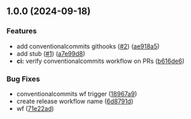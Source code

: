 ## 1.0.0 (2024-09-18)


### Features

* add conventionalcommits githooks ([#2](https://github.com/dsegoviat/gitflow-cicd/issues/2)) ([ae918a5](https://github.com/dsegoviat/gitflow-cicd/commit/ae918a5a7152d6a69b9b08be0944059f14b05acd))
* add stub ([#1](https://github.com/dsegoviat/gitflow-cicd/issues/1)) ([a7e99d8](https://github.com/dsegoviat/gitflow-cicd/commit/a7e99d819c5cc3a20722642a2685f9a168b178dd))
* **ci:** verify conventionalcommits workflow on PRs ([b616de6](https://github.com/dsegoviat/gitflow-cicd/commit/b616de6bfd788fbc85ce8984839386a3428d18cf))


### Bug Fixes

* conventionalcommits wf trigger ([18967a9](https://github.com/dsegoviat/gitflow-cicd/commit/18967a98d1785599a5e4468ef919128d3f59e723))
* create release workflow name ([6d8791d](https://github.com/dsegoviat/gitflow-cicd/commit/6d8791daf7c8be0eecc0dc7207fd06b6c4439d38))
* wf ([71e22ad](https://github.com/dsegoviat/gitflow-cicd/commit/71e22ad301cb6a8f78dcf98d465e91aece57964a))
